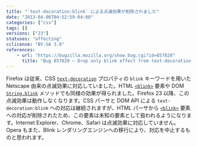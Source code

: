 ```yaml
---
title: "`text-decoration:blink` による点滅効果が削除されました"
date: "2013-04-06T04:52:59-04:00"
categories: ["css"]
tags: []
versions: ["23"]
statuses: "affecting"
cclicense: "BY-SA 3.0"
references:
    - url: "https://bugzilla.mozilla.org/show_bug.cgi?id=857820"
      title: "Bug 857820 – Drop only blink effect from text-decoration: blink; and completely remove <blink> element"
---
```

Firefox は従来、CSS [`text-decoration`](https://developer.mozilla.org/ja/docs/Web/CSS/text-decoration) プロパティの `blink` キーワードを用いた Netscape 由来の点滅効果に対応していました。HTML [`<blink>`](https://developer.mozilla.org/ja/docs/Web/HTML/Element/blink) 要素や DOM [`String.blink`](https://developer.mozilla.org/ja/docs/Web/JavaScript/Reference/Global_Objects/String/blink) メソッドでも同様の効果が得られました。Firefox 23 以降、この点滅効果は動作しなくなります。CSS パーサと DOM API による `text-decoration:blink` への対応は継続されますが、HTML パーサから [`<blink>`](https://developer.mozilla.org/ja/docs/Web/HTML/Element/blink) 要素への対応が削除されたため、この要素は未知の要素として扱われるようになります。Internet Explorer、Chrome、Safari は点滅効果に対応していません。Opera もまた、Blink レンダリングエンジンへの移行により、対応を中止するものと思われます。
